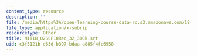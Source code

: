 ```yaml
---
content_type: resource
description: ''
file: /media/https%3A/open-learning-course-data-rc.s3.amazonaws.com/18-02sc-multivariable-calculus-fall-2010/c3f5121bd63db397bdaaa885f4fc6958_MIT18_02SCF10Rec_32_300k.srt
file_type: application/x-subrip
resourcetype: Other
title: MIT18_02SCF10Rec_32_300k.srt
uid: c3f5121b-d63d-b397-bdaa-a885f4fc6958
---
```

